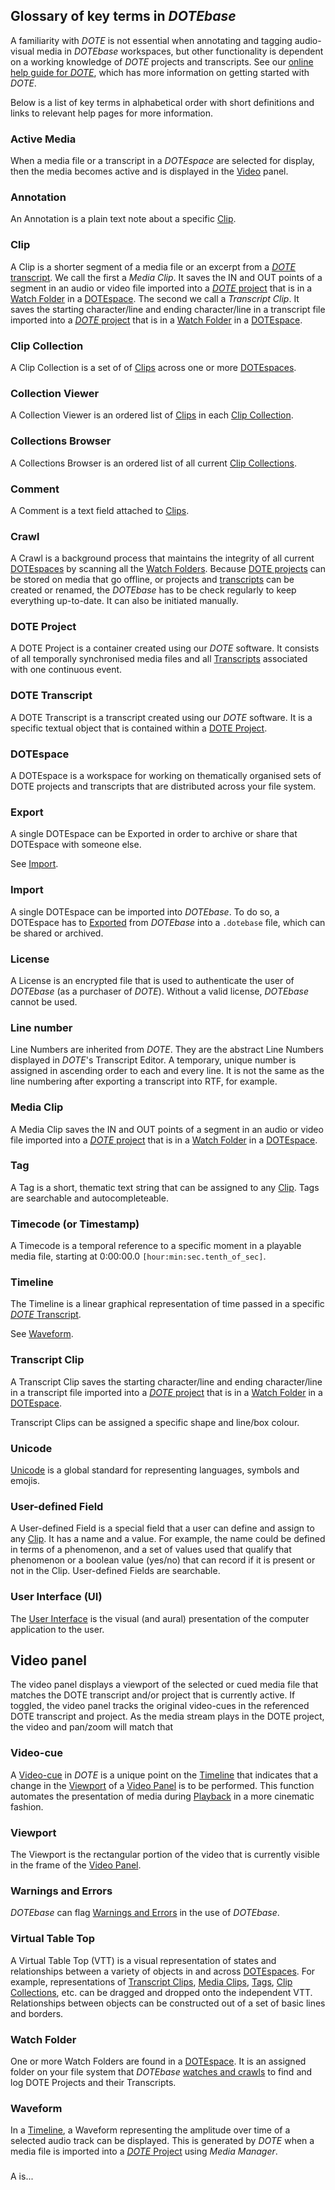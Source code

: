## Glossary of key terms in _DOTEbase_

A familiarity with _DOTE_ is not essential when annotating and tagging audio-visual media in _DOTEbase_ workspaces, but other functionality is dependent on a working knowledge of _DOTE_ projects and transcripts.
See our [online help guide for _DOTE_](https://bigsoftvideo.github.io/DOTE/), which has more information on getting started with _DOTE_.

Below is a list of key terms in alphabetical order with short definitions and links to relevant help pages for more information.

### Active Media <a id='active'></a>

When a media file or a transcript in a _DOTEspace_ are selected for display, then the media becomes active and is displayed in the [Video](#video) panel.

### Annotation <a id='annotation'></a>

An Annotation is a plain text note about a specific [Clip](#clip). 

### Clip <a id='clip'></a>

A Clip is a shorter segment of a media file or an excerpt from a [_DOTE_ transcript](#dote-transcript).
We call the first a _Media Clip_.
It saves the IN and OUT points of a segment in an audio or video file imported into a [_DOTE_ project](#dote-project) that is in a [Watch Folder](#watch-folder) in a [DOTEspace](#dotespace).
The second we call a _Transcript Clip_.
It saves the starting character/line and ending character/line in a transcript file imported into a [_DOTE_ project](#dote-project) that is in a [Watch Folder](#watch-folder) in a [DOTEspace](#dotespace).

### Clip Collection <a id='clip-collection'></a>

A Clip Collection is a set of of [Clips](#clip) across one or more [DOTEspaces](#dotespace).

### Collection Viewer <a id='collection-viewer.md'></a>

A Collection Viewer is an ordered list of [Clips](#clip) in each [Clip Collection](#clip-collection). 

### Collections Browser <a id='collections-browser.md'></a>

A Collections Browser is an ordered list of all current [Clip Collections](#clip-collection).

### Comment <a id='comment'></a>

A Comment is a text field attached to [Clips](#clip).

### Crawl <a id='crawl'></a>

A Crawl is a background process that maintains the integrity of all current [DOTEspaces](#dotespace) by scanning all the [Watch Folders](#watch-folder).
Because [DOTE projects](#dote-project) can be stored on media that go offline, or projects and [transcripts](#dote-transcript) can be created or renamed, the _DOTEbase_ has to be check regularly to keep everything up-to-date.
It can also be initiated manually.

### DOTE Project <a id='dote-project'></a>

A DOTE Project is a container created using our _DOTE_ software.
It consists of all temporally synchronised media files and all [Transcripts](#dote-transcript) associated with one continuous event.

### DOTE Transcript <a id='dote-transcript'></a>

A DOTE Transcript is a transcript created using our _DOTE_ software.
It is a specific textual object that is contained within a [DOTE Project](#dote-project).

### DOTEspace  <a id='workspace'></a>

A DOTEspace is a workspace for working on thematically organised sets of DOTE projects and transcripts that are distributed across your file system.

### Export <a id='export'></a>

A single DOTEspace can be Exported in order to archive or share that DOTEspace with someone else.

See [Import](#import).

### Import <a id='import'></a>

A single DOTEspace can be imported into _DOTEbase_.
To do so, a DOTEspace has to [Exported](#export) from _DOTEbase_ into a `.dotebase` file, which can be shared or archived.

### License <a id='license'></a>

A License is an encrypted file that is used to authenticate the user of _DOTEbase_ (as a purchaser of _DOTE_).
Without a valid license, _DOTEbase_ cannot be used.

### Line number <a id='line-number'></a>

Line Numbers are inherited from _DOTE_.
They are the abstract Line Numbers displayed in _DOTE_'s Transcript Editor.
A temporary, unique number is assigned in ascending order to each and every line.
It is not the same as the line numbering after exporting a transcript into RTF, for example.

### Media Clip <a id='clips.md#media'></a>

A Media Clip saves the IN and OUT points of a segment in an audio or video file imported into a [_DOTE_ project](#dote-project) that is in a [Watch Folder](#watch-folder) in a [DOTEspace](#dotespace).

### Tag <a id='tag'></a>

A Tag is a short, thematic text string that can be assigned to any [Clip](#clip).
Tags are searchable and autocompleteable.

### Timecode (or Timestamp) <a id='timecode'></a>

A Timecode is a temporal reference to a specific moment in a playable media file, starting at 0:00:00.0 `[hour:min:sec.tenth_of_sec]`.

### Timeline <a id='timeline'></a>

The Timeline is a linear graphical representation of time passed in a specific [_DOTE_ Transcript](#dote-transcript).

See [Waveform](#waveform).

### Transcript Clip <a id='clips.md#transcript'></a>

A Transcript Clip saves the starting character/line and ending character/line in a transcript file imported into a [_DOTE_ project](#dote-project) that is in a [Watch Folder](#watch-folder) in a [DOTEspace](#dotespace).

Transcript Clips can be assigned a specific shape and line/box colour.

### Unicode <a id='unicode'></a>

[Unicode](https://home.unicode.org) is a global standard for representing languages, symbols and emojis.

### User-defined Field <a id='user-defined'></a>

A User-defined Field is a special field that a user can define and assign to any [Clip](#clip).
It has a name and a value.
For example, the name could be defined in terms of a phenomenon, and a set of values used that qualify that phenomenon or a boolean value (yes/no) that can record if it is present or not in the Clip.
User-defined Fields are searchable.

### User Interface (UI) <a id='ui'></a>

The [User Interface](ui.md) is the visual (and aural) presentation of the computer application to the user.

## Video panel <a id='video-panel'></a>

The video panel displays a viewport of the selected or cued media file that matches the DOTE transcript and/or project that is currently active.
If toggled, the video panel tracks the original video-cues in the referenced DOTE transcript and project.
As the media stream plays in the DOTE project, the video and pan/zoom will match that

### Video-cue <a id='video-cue'></a>

A [Video-cue](cues.md) in _DOTE_ is a unique point on the [Timeline](timeline.md) that indicates that a change in the [Viewport](#viewport) of a [Video Panel](video.md) is to be performed.
This function automates the presentation of media during [Playback](play.md) in a more cinematic fashion.

### Viewport <a id='viewport'></a>

The Viewport is the rectangular portion of the video that is currently visible in the frame of the [Video Panel](#video-panel).

### Warnings and Errors <a id='error'></a>

_DOTEbase_ can flag [Warnings and Errors](errors.md) in the use of _DOTEbase_.

### Virtual Table Top <a id='tabletop'></a>

A Virtual Table Top (VTT) is a visual representation of states and relationships between a variety of objects in and across [DOTEspaces](#dotespace).
For example, representations of [Transcript Clips](#transcript-clip), [Media Clips](#media-clip), [Tags](#tag), [Clip Collections](#clip-collection), etc. can be dragged and dropped onto the independent VTT.
Relationships between objects can be constructed out of a set of basic lines and borders.

### Watch Folder <a id='watch-folder'></a>

One or more Watch Folders are found in a [DOTEspace](#dotespace).
It is an assigned folder on your file system that _DOTEbase_ [watches and crawls](#crawl) to find and log DOTE Projects and their Transcripts.

### Waveform <a id='waveform.md'></a>

In a [Timeline](timeline.md), a Waveform representing the amplitude over time of a selected audio track can be displayed.
This is generated by _DOTE_ when a media file is imported into a [_DOTE_ Project](#dote-project) using _Media Manager_.






###  <a id=''></a>

A  is...
